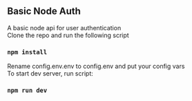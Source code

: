 ## Basic Node Auth

A basic node api for user authentication <br />Clone the repo and run the following script


### `npm install`

Rename config.env.env to config.env and put your config vars <br />
To start dev server, run script:

### `npm run dev`
